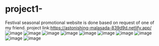 # project1-
Festival seasonal promotional website is done based on request of one of my friend.
project link:https://astonishing-malasada-839d9d.netlify.app/
![image](https://user-images.githubusercontent.com/106692695/213871683-26dfdb02-d280-4586-bc98-cb92545ca110.png)
![image](https://user-images.githubusercontent.com/106692695/213871761-85e4332e-edaf-4d3c-89cb-0dc55461d1b5.png)
![image](https://user-images.githubusercontent.com/106692695/213871800-9932d7cc-2c56-4f76-b1e8-789fae6c56ee.png)
![image](https://user-images.githubusercontent.com/106692695/213871801-27a6a326-3e90-40f7-83c3-e01937dba2b5.png)
![image](https://user-images.githubusercontent.com/106692695/213871807-428352fe-fa00-4709-83a7-57a87dc927bf.png)
![image](https://user-images.githubusercontent.com/106692695/213871815-14dd698e-0848-4bb2-a50f-fdf3047a9ac4.png)
![image](https://user-images.githubusercontent.com/106692695/213871836-60f15328-fa3f-4220-8d9a-00323ab58fb5.png)
![image](https://user-images.githubusercontent.com/106692695/213871918-1e32a2e2-942c-40e1-932c-3c6f46b6596d.png)
![image](https://user-images.githubusercontent.com/106692695/213871923-5575244a-816a-42ab-8d9f-de5dfa51637c.png)
![image](https://user-images.githubusercontent.com/106692695/213871930-75f5409b-2157-474b-bbdc-6ed7fcb4e683.png)
